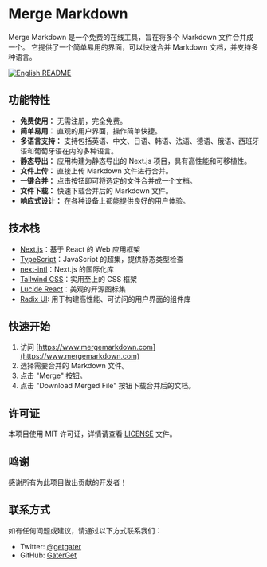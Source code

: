 # Merge Markdown

Merge Markdown 是一个免费的在线工具，旨在将多个 Markdown 文件合并成一个。 它提供了一个简单易用的界面，可以快速合并 Markdown 文档，并支持多种语言。

[![English README](https://img.shields.io/badge/README-English-blue)](README.md)

## 功能特性

*   **免费使用：** 无需注册，完全免费。
*   **简单易用：** 直观的用户界面，操作简单快捷。
*   **多语言支持：** 支持包括英语、中文、日语、韩语、法语、德语、俄语、西班牙语和葡萄牙语在内的多种语言。
*   **静态导出：** 应用构建为静态导出的 Next.js 项目，具有高性能和可移植性。
*   **文件上传：** 直接上传 Markdown 文件进行合并。
*   **一键合并：** 点击按钮即可将选定的文件合并成一个文档。
*   **文件下载：** 快速下载合并后的 Markdown 文件。
*   **响应式设计：** 在各种设备上都能提供良好的用户体验。

## 技术栈

*   [Next.js](https://nextjs.org/)：基于 React 的 Web 应用框架
*   [TypeScript](https://www.typescriptlang.org/)：JavaScript 的超集，提供静态类型检查
*   [next-intl](https://next-intl-docs.vercel.app/)：Next.js 的国际化库
*   [Tailwind CSS](https://tailwindcss.com/)：实用至上的 CSS 框架
*   [Lucide React](https://lucide.dev/)：美观的开源图标集
*   [Radix UI](https://www.radix-ui.com/): 用于构建高性能、可访问的用户界面的组件库

## 快速开始

1.  访问 [https://www.mergemarkdown.com](https://www.mergemarkdown.com)
2.  选择需要合并的 Markdown 文件。
3.  点击 "Merge" 按钮。
4.  点击 "Download Merged File" 按钮下载合并后的文档。

## 许可证

本项目使用 MIT 许可证，详情请查看 [LICENSE](LICENSE) 文件。

## 鸣谢

感谢所有为此项目做出贡献的开发者！

## 联系方式

如有任何问题或建议，请通过以下方式联系我们：

*   Twitter: [@getgater](https://x.com/getgater)
*   GitHub: [GaterGet](https://github.com/GaterGet)
